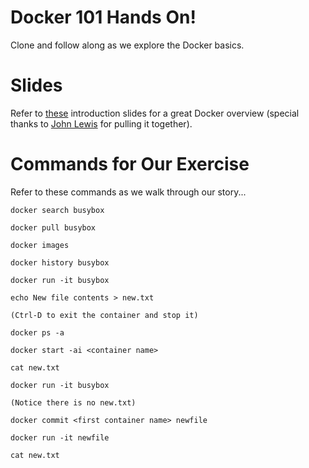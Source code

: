 # Docker 101 Hands On!
Clone and follow along as we explore the Docker basics.

# Slides
Refer to [these][slides] introduction slides for a great Docker overview (special thanks to [John Lewis][jl] for pulling it together).

# Commands for Our Exercise
Refer to these commands as we walk through our story...

    docker search busybox

    docker pull busybox

    docker images

    docker history busybox

    docker run -it busybox

    echo New file contents > new.txt

    (Ctrl-D to exit the container and stop it)

    docker ps -a

    docker start -ai <container name>

    cat new.txt

    docker run -it busybox

    (Notice there is no new.txt)

    docker commit <first container name> newfile

    docker run -it newfile

    cat new.txt



[slides]: https://github.com/pointful/docker-intro
[jl]: https://github.com/pointful
